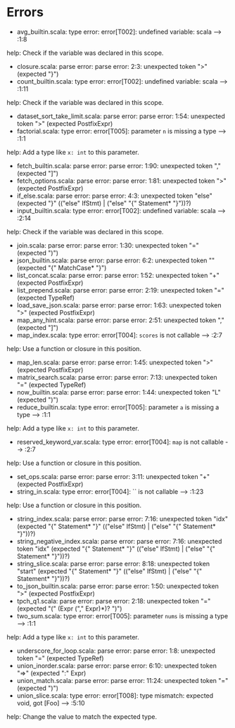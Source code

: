 # Errors

- avg_builtin.scala: type error: error[T002]: undefined variable: scala
  --> :1:8

help:
  Check if the variable was declared in this scope.
- closure.scala: parse error: parse error: 2:3: unexpected token ">" (expected "}")
- count_builtin.scala: type error: error[T002]: undefined variable: scala
  --> :1:11

help:
  Check if the variable was declared in this scope.
- dataset_sort_take_limit.scala: parse error: parse error: 1:54: unexpected token ">" (expected PostfixExpr)
- factorial.scala: type error: error[T005]: parameter `n` is missing a type
  --> :1:1

help:
  Add a type like `x: int` to this parameter.
- fetch_builtin.scala: parse error: parse error: 1:90: unexpected token "," (expected "]")
- fetch_options.scala: parse error: parse error: 1:81: unexpected token ">" (expected PostfixExpr)
- if_else.scala: parse error: parse error: 4:3: unexpected token "else" (expected "}" (("else" IfStmt) | ("else" "{" Statement* "}"))?)
- input_builtin.scala: type error: error[T002]: undefined variable: scala
  --> :2:14

help:
  Check if the variable was declared in this scope.
- join.scala: parse error: parse error: 1:30: unexpected token "=" (expected ")")
- json_builtin.scala: parse error: parse error: 6:2: unexpected token "<EOF>" (expected "{" MatchCase* "}")
- list_concat.scala: parse error: parse error: 1:52: unexpected token "+" (expected PostfixExpr)
- list_prepend.scala: parse error: parse error: 2:19: unexpected token "=" (expected TypeRef)
- load_save_json.scala: parse error: parse error: 1:63: unexpected token ">" (expected PostfixExpr)
- map_any_hint.scala: parse error: parse error: 2:51: unexpected token "," (expected "]")
- map_index.scala: type error: error[T004]: `scores` is not callable
  --> :2:7

help:
  Use a function or closure in this position.
- map_len.scala: parse error: parse error: 1:45: unexpected token ">" (expected PostfixExpr)
- matrix_search.scala: parse error: parse error: 7:13: unexpected token "=" (expected TypeRef)
- now_builtin.scala: parse error: parse error: 1:44: unexpected token "L" (expected ")")
- reduce_builtin.scala: type error: error[T005]: parameter `a` is missing a type
  --> :1:1

help:
  Add a type like `x: int` to this parameter.
- reserved_keyword_var.scala: type error: error[T004]: `map` is not callable
  --> :2:7

help:
  Use a function or closure in this position.
- set_ops.scala: parse error: parse error: 3:11: unexpected token "+" (expected PostfixExpr)
- string_in.scala: type error: error[T004]: `` is not callable
  --> :1:23

help:
  Use a function or closure in this position.
- string_index.scala: parse error: parse error: 7:16: unexpected token "idx" (expected "{" Statement* "}" (("else" IfStmt) | ("else" "{" Statement* "}"))?)
- string_negative_index.scala: parse error: parse error: 7:16: unexpected token "idx" (expected "{" Statement* "}" (("else" IfStmt) | ("else" "{" Statement* "}"))?)
- string_slice.scala: parse error: parse error: 8:18: unexpected token "start" (expected "{" Statement* "}" (("else" IfStmt) | ("else" "{" Statement* "}"))?)
- to_json_builtin.scala: parse error: parse error: 1:50: unexpected token ">" (expected PostfixExpr)
- tpch_q1.scala: parse error: parse error: 2:18: unexpected token "=" (expected "(" (Expr ("," Expr)*)? ")")
- two_sum.scala: type error: error[T005]: parameter `nums` is missing a type
  --> :1:1

help:
  Add a type like `x: int` to this parameter.
- underscore_for_loop.scala: parse error: parse error: 1:8: unexpected token "=" (expected TypeRef)
- union_inorder.scala: parse error: parse error: 6:10: unexpected token "=>" (expected ":" Expr)
- union_match.scala: parse error: parse error: 11:24: unexpected token "=" (expected ")")
- union_slice.scala: type error: error[T008]: type mismatch: expected void, got [Foo]
  --> :5:10

help:
  Change the value to match the expected type.
